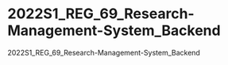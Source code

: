# 2022S1_REG_69_Research-Management-System_Backend
2022S1_REG_69_Research-Management-System_Backend
